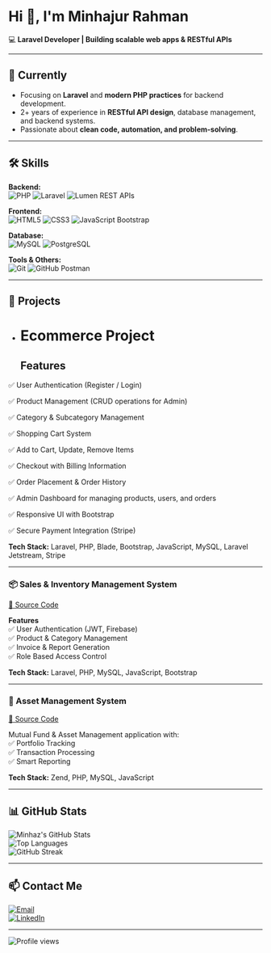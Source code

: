 # Hi 👋, I'm Minhajur Rahman
💻 **Laravel Developer | Building scalable web apps & RESTful APIs**

---

## 🌱 Currently
- Focusing on **Laravel** and **modern PHP practices** for backend development.  
- 2+ years of experience in **RESTful API design**, database management, and backend systems.  
- Passionate about **clean code, automation, and problem-solving**.

---

## 🛠 Skills

**Backend:**  
![PHP](https://img.shields.io/badge/PHP-777BB4?style=flat&logo=php) 
![Laravel](https://img.shields.io/badge/Laravel-FF2D20?style=flat&logo=laravel) 
![Lumen](https://img.shields.io/badge/Lumen-FF2D20?style=flat) REST APIs  

**Frontend:**  
![HTML5](https://img.shields.io/badge/HTML5-E34F26?style=flat&logo=html5) 
![CSS3](https://img.shields.io/badge/CSS3-1572B6?style=flat&logo=css3) 
![JavaScript](https://img.shields.io/badge/JavaScript-F7DF1E?style=flat&logo=javascript) 
Bootstrap  

**Database:**  
![MySQL](https://img.shields.io/badge/MySQL-4479A1?style=flat&logo=mysql) 
![PostgreSQL](https://img.shields.io/badge/PostgreSQL-336791?style=flat&logo=postgresql)  

**Tools & Others:**  
![Git](https://img.shields.io/badge/Git-F05032?style=flat&logo=git) 
![GitHub](https://img.shields.io/badge/GitHub-181717?style=flat&logo=github) 
Postman

---

## 🚀 Projects
- # Ecommerce Project
  ## Features

✅ User Authentication (Register / Login)

✅ Product Management (CRUD operations for Admin)

✅ Category & Subcategory Management

✅ Shopping Cart System

✅ Add to Cart, Update, Remove Items

✅ Checkout with Billing Information

✅ Order Placement & Order History

✅ Admin Dashboard for managing products, users, and orders

✅ Responsive UI with Bootstrap

✅ Secure Payment Integration (Stripe)

**Tech Stack:** Laravel, PHP, Blade, Bootstrap, JavaScript, MySQL, Laravel Jetstream, Stripe  

---

### 📦 Sales & Inventory Management System  
[📂 Source Code](#)  

**Features**  
✅ User Authentication (JWT, Firebase)  
✅ Product & Category Management  
✅ Invoice & Report Generation  
✅ Role Based Access Control  

**Tech Stack:** Laravel, PHP, MySQL, JavaScript, Bootstrap  

---

### 💼 Asset Management System  
[📂 Source Code](#)  

Mutual Fund & Asset Management application with:  
✅ Portfolio Tracking  
✅ Transaction Processing  
✅ Smart Reporting  

**Tech Stack:** Zend, PHP, MySQL, JavaScript    

---

## 📊 GitHub Stats

![Minhaz's GitHub Stats](https://github-readme-stats.vercel.app/api?username=MinhazDeveloper&show_icons=true&theme=radical)  
![Top Languages](https://github-readme-stats.vercel.app/api/top-langs/?username=MinhazDeveloper&layout=compact&theme=radical)  
![GitHub Streak](https://github-readme-streak-stats.herokuapp.com/?user=MinhazDeveloper&theme=radical)





---

## 📫 Contact Me
[![Email](https://img.shields.io/badge/Email-D14836?style=flat&logo=gmail&logoColor=white)](mailto:minhazt14@gmail.com)  
[![LinkedIn](https://img.shields.io/badge/LinkedIn-0A66C2?style=flat&logo=linkedin&logoColor=white)](https://www.linkedin.com/in/minhaz-dev1)  

---

![Profile views](https://komarev.com/ghpvc/?username=MinhazDeveloper&color=blue)

